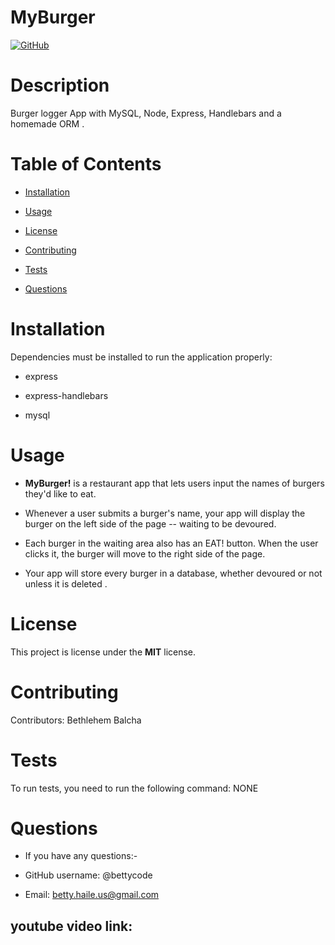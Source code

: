 # MyBurger

[![GitHub](https://img.shields.io/github/license/bettycode/Note-Taker?logo=MIT&style=plastic)](https://github.com/BB/MyBurger)





# Description

Burger logger App with MySQL, Node, Express, Handlebars and a homemade ORM .


# Table of Contents

* [Installation](#installation)

* [Usage](#usage)

* [License](#license)

* [Contributing](#contributing)

* [Tests](#tests)

* [Questions](#questions)

# Installation


Dependencies must be installed to run the application properly: 

* express

* express-handlebars

* mysql


# Usage

* **MyBurger!** is a restaurant app that lets users input the names of burgers they'd like to eat.


* Whenever a user submits a burger's name, your app will display the burger on the left side of the page -- waiting to be devoured.


* Each burger in the waiting area also has an EAT! button. When the user clicks it, the burger will move to the right side of the page.


* Your app will store every burger in a database, whether devoured or not unless it is deleted .



# License

This project is license under the **MIT** license.

# Contributing

​Contributors: Bethlehem Balcha

# Tests

To run tests, you need to run the following command: NONE

# Questions

* If you have any questions:-

* GitHub username: @bettycode

* Email: betty.haile.us@gmail.com

## youtube video link: 


